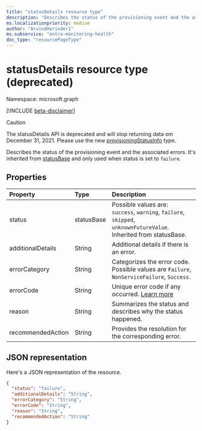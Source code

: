```yaml
---
title: "statusDetails resource type"
description: "Describes the status of the provisioning event and the associated errors."
ms.localizationpriority: medium
author: "ArvindHarinder1"
ms.subservice: "entra-monitoring-health"
doc_type: "resourcePageType"
---
```


# statusDetails resource type (deprecated)

Namespace: microsoft.graph

[!INCLUDE [beta-disclaimer](../../includes/beta-disclaimer.md)]
>[!CAUTION] 
> The statusDetails API is deprecated and will stop returning data om December 31, 2021. Please use the new [provisioningStatusInfo](provisioningstatusinfo.md) type.

Describes the status of the provisioning event and the associated errors. It's inherited from [statusBase](/graph/api/resources/statusbase) and only used when status is set to `failure`.  

## Properties

| Property     | Type        | Description |
|:-------------|:------------|:------------|
|status|statusBase|Possible values are: `success`, `warning`, `failure`, `skipped`, `unknownFutureValue`. Inherited from statusBase.|
|additionalDetails|String|Additional details if there is an error.|
|errorCategory|String|Categorizes the error code. Possible values are `Failure`, `NonServiceFailure`, `Success`.|
|errorCode|String|Unique error code if any occurred. [Learn more](/azure/active-directory/reports-monitoring/concept-provisioning-logs#error-codes)|
|reason|String|Summarizes the status and describes why the status happened.|
|recommendedAction|String|Provides the resolution for the corresponding error.|

## JSON representation

Here's a JSON representation of the resource.

<!-- {
  "blockType": "resource",
  "optionalProperties": [

  ],
  "@odata.type": "microsoft.graph.statusDetails",
  "baseType": "microsoft.graph.statusBase"
}-->

```json
{
  "status": "failure",
  "additionalDetails": "String",
  "errorCategory": "String",
  "errorCode": "String",
  "reason": "String",
  "recommendedAction": "String"
}
```

<!-- uuid: 16cd6b66-4b1a-43a1-adaf-3a886856ed98
2019-02-04 14:57:30 UTC -->
<!-- {
  "type": "#page.annotation",
  "description": "statusDetails resource",
  "keywords": "",
  "section": "documentation",
  "tocPath": ""
}-->


